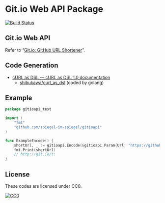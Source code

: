 # Git.io Web API Package

[![Build Status](https://travis-ci.org/spiegel-im-spiegel/gitioapi.svg)](https://travis-ci.org/spiegel-im-spiegel/gitioapi)

## Git.io Web API

Refer to “[Git.io: GitHub URL Shortener](https://github.com/blog/985-git-io-github-url-shortener)”.

## Code Generation

- [cURL as DSL — cURL as DSL 1.0 documentation](https://shibukawa.github.io/curl_as_dsl/)
    - [shibukawa/curl_as_dsl](https://github.com/shibukawa/curl_as_dsl) (coded by golang)

## Example

```go:example_test.go
package gitioapi_test

import (
	"fmt"
	"github.com/spiegel-im-spiegel/gitioapi"
)

func ExampleEncode() {
	shortUrl, _ := gitioapi.Encode(&gitioapi.Param{Url: "https://github.com/technoweenie", Code: "t"})
	fmt.Print(shortUrl)
	// http://git.io/t:
}
```

## License

These codes are licensed under CC0.

[![CC0](http://i.creativecommons.org/p/zero/1.0/88x31.png "CC0")](http://creativecommons.org/publicdomain/zero/1.0/deed.ja)
